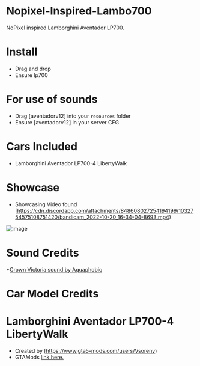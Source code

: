 
# Nopixel-Inspired-Lambo700
NoPixel inspired Lamborghini Aventador LP700.

# Install
* Drag and drop
* Ensure lp700

# For use of sounds
* Drag [aventadorv12] into your `resources` folder
* Ensure [aventadorv12] in your server CFG

# Cars Included
* Lamborghini Aventador LP700-4 LibertyWalk


# Showcase
* Showcasing Video found [https://cdn.discordapp.com/attachments/848608027254194199/1032754575108751420/bandicam_2022-10-20_16-34-04-8693.mp4)


![image](https://cdn.discordapp.com/attachments/1019793471965503631/1031009840123883652/Screenshot_2342.png)


# Sound Credits
*[Crown Victoria sound by Aquaphobic](https://www.gta5-mods.com/vehicles/ford-crown-victoria-4-6-modular-v8-engine-sound-oiv-add-on-fivem-sound)

# Car Model Credits
# Lamborghini Aventador LP700-4 LibertyWalk
* Created by [https://www.gta5-mods.com/users/Vsoreny)
* GTAMods [link here.](https://www.gta5-mods.com/vehicles/lamborghini-aventador-lp700-4-lb-works-limited-edition)
